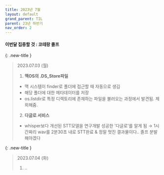 ```yaml
---
title: 2023년 7월
layout: default
grand_parent: TIL
parent: 23년 하반기
nav_order: 2
---
```


#### 이번달 집중할 것 : 코테랑 졸프

{: .new-title }
> 2023.07.03 (월)
> 
> 1. **맥OS의 .DS_Store파일**<br>
> - 맥 시스템이 finder로 폴더에 접근할 때 자동으로 생김
> - 해당 폴더에 대한 메타데이터를 저장
> - os.listdir로 특정 디렉토리에 존재하는 파일을 불러오는 과정에서 발견됨. 제외해줌.
> 
> 2. **다글로 서비스**
> - whisper보다 개선된 STT모델을 연구개발 성공한 '다글로'를 알게 됨 → 1시간짜리 wav를 2분30초 내로 STT완료 & 정말 멋진 결과물이다.. 졸프 분발해야겠다


{: .new-title }
> 2023.07.04 (화)
> 
> 1. ..